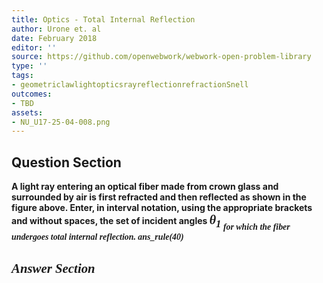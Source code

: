 ```yaml
---
title: Optics - Total Internal Reflection
author: Urone et. al
date: February 2018
editor: ''
source: https://github.com/openwebwork/webwork-open-problem-library
type: ''
tags:
- geometriclawlightopticsrayreflectionrefractionSnell
outcomes:
- TBD
assets:
- NU_U17-25-04-008.png
---
```


## Question Section 

<b>
A light ray entering an optical fiber made from crown glass and surrounded by air is first refracted and then reflected as shown in the figure above. Enter, in interval notation, using the appropriate brackets and without spaces, the set of incident angles <span style="font-family: 'Times'; font-size: 20px";><i>&theta;<i><sub>1<sub><span> for which the fiber undergoes total internal reflection.
ans_rule(40)


## Answer Section

